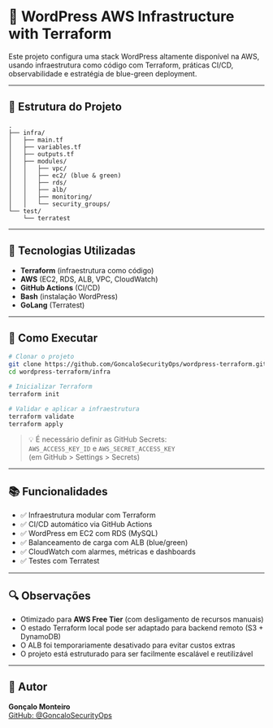 # 🚀 WordPress AWS Infrastructure with Terraform

Este projeto configura uma stack WordPress altamente disponível na AWS, usando infraestrutura como código com Terraform, práticas CI/CD, observabilidade e estratégia de blue-green deployment.

---

## 📁 Estrutura do Projeto

```
.
├── infra/
│   ├── main.tf
│   ├── variables.tf
│   ├── outputs.tf
│   ├── modules/
│   │   ├── vpc/
│   │   ├── ec2/ (blue & green)
│   │   ├── rds/
│   │   ├── alb/
│   │   ├── monitoring/
│   │   └── security_groups/
└── test/
    └── terratest
```

---

## 🧱 Tecnologias Utilizadas

- **Terraform** (infraestrutura como código)
- **AWS** (EC2, RDS, ALB, VPC, CloudWatch)
- **GitHub Actions** (CI/CD)
- **Bash** (instalação WordPress)
- **GoLang** (Terratest)

---

## 🚀 Como Executar

```bash
# Clonar o projeto
git clone https://github.com/GoncaloSecurityOps/wordpress-terraform.git
cd wordpress-terraform/infra

# Inicializar Terraform
terraform init

# Validar e aplicar a infraestrutura
terraform validate
terraform apply
```

> 💡 É necessário definir as GitHub Secrets:  
> `AWS_ACCESS_KEY_ID` e `AWS_SECRET_ACCESS_KEY`  
> (em GitHub > Settings > Secrets)

---

## 📚 Funcionalidades

- ✅ Infraestrutura modular com Terraform
- ✅ CI/CD automático via GitHub Actions
- ✅ WordPress em EC2 com RDS (MySQL)
- ✅ Balanceamento de carga com ALB (blue/green)
- ✅ CloudWatch com alarmes, métricas e dashboards
- ✅ Testes com Terratest

---

## 🔍 Observações

- Otimizado para **AWS Free Tier** (com desligamento de recursos manuais)
- O estado Terraform local pode ser adaptado para backend remoto (S3 + DynamoDB)
- O ALB foi temporariamente desativado para evitar custos extras
- O projeto está estruturado para ser facilmente escalável e reutilizável

---

## 🔗 Autor

**Gonçalo Monteiro**  
[GitHub: @GoncaloSecurityOps](https://github.com/GoncaloSecurityOps)
